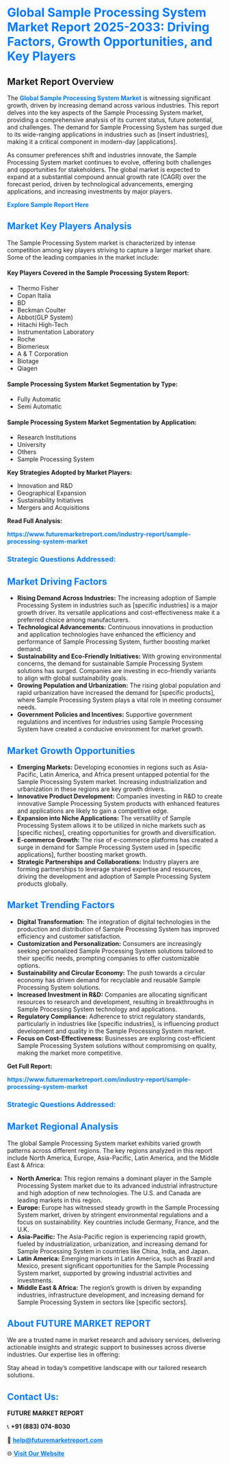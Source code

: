 <h1 style="color: #007BFF;">Global Sample Processing System Market Report 2025-2033: Driving Factors, Growth Opportunities, and Key Players</h1>

<section id="overview">
<h2>Market Report Overview</h2>
<p>The <a href="https://www.futuremarketreport.com/industry-report/sample-processing-system-market" style="color: #007BFF; text-decoration: none;"><strong>Global Sample Processing System Market</strong></a> is witnessing significant growth, driven by increasing demand across various industries. This report delves into the key aspects of the Sample Processing System market, providing a comprehensive analysis of its current status, future potential, and challenges. The demand for Sample Processing System has surged due to its wide-ranging applications in industries such as [insert industries], making it a critical component in modern-day [applications].</p>
<p>As consumer preferences shift and industries innovate, the Sample Processing System market continues to evolve, offering both challenges and opportunities for stakeholders. The global market is expected to expand at a substantial compound annual growth rate (CAGR) over the forecast period, driven by technological advancements, emerging applications, and increasing investments by major players.</p>
</section>

<section id="overview">
<p><a href="https://www.futuremarketreport.com/request-sample/reportId=124757" style="color: #007BFF; text-decoration: none;"><strong>Explore Sample Report Here</strong></a></p>
</section>

<section id="key-players">
<h2 style="color: #007BFF;">Market Key Players Analysis</h2>
<p>The Sample Processing System market is characterized by intense competition among key players striving to capture a larger market share. Some of the leading companies in the market include:</p>
<h4>Key Players Covered in the Sample Processing System Report:</h4>
<ul><li>Thermo Fisher</li><li>Copan Italia</li><li>BD</li><li>Beckman Coulter</li><li>Abbot(GLP System)</li><li>Hitachi High-Tech</li><li>Instrumentation Laboratory</li><li>Roche</li><li>Biomerieux</li><li>A &amp; T Corporation</li><li>Biotage</li><li>Qiagen</li></ul>
<h4>Sample Processing System Market Segmentation by Type:</h4>
<ul><li>Fully Automatic</li><li>Semi Automatic</li></ul>

<h4>Sample Processing System Market Segmentation by Application:</h4>
<ul><li>Research Institutions</li><li>University</li><li>Others</li><li>Sample Processing System</li></ul>
<p><strong>Key Strategies Adopted by Market Players:</strong></p>
<ul>
<li>Innovation and R&D</li>
<li>Geographical Expansion</li>
<li>Sustainability Initiatives</li>
<li>Mergers and Acquisitions</li>
</ul>
</section>

<section>
<p><strong>Read Full Analysis: </strong></p><a href="https://www.futuremarketreport.com/industry-report/sample-processing-system-market" style="color: #007BFF; text-decoration: none;"><strong>https://www.futuremarketreport.com/industry-report/sample-processing-system-market</strong></a>
<h3 style="color: #007BFF;">Strategic Questions Addressed:</h3>
</section>

<section id="driving-factors">
<h2 style="color: #007BFF;">Market Driving Factors</h2>
<ul>
<li><strong>Rising Demand Across Industries:</strong> The increasing adoption of Sample Processing System in industries such as [specific industries] is a major growth driver. Its versatile applications and cost-effectiveness make it a preferred choice among manufacturers.</li>
<li><strong>Technological Advancements:</strong> Continuous innovations in production and application technologies have enhanced the efficiency and performance of Sample Processing System, further boosting market demand.</li>
<li><strong>Sustainability and Eco-Friendly Initiatives:</strong> With growing environmental concerns, the demand for sustainable Sample Processing System solutions has surged. Companies are investing in eco-friendly variants to align with global sustainability goals.</li>
<li><strong>Growing Population and Urbanization:</strong> The rising global population and rapid urbanization have increased the demand for [specific products], where Sample Processing System plays a vital role in meeting consumer needs.</li>
<li><strong>Government Policies and Incentives:</strong> Supportive government regulations and incentives for industries using Sample Processing System have created a conducive environment for market growth.</li>
</ul>
</section>

<section id="growth-opportunities">
<h2 style="color: #007BFF;">Market Growth Opportunities</h2>
<ul>
<li><strong>Emerging Markets:</strong> Developing economies in regions such as Asia-Pacific, Latin America, and Africa present untapped potential for the Sample Processing System market. Increasing industrialization and urbanization in these regions are key growth drivers.</li>
<li><strong>Innovative Product Development:</strong> Companies investing in R&D to create innovative Sample Processing System products with enhanced features and applications are likely to gain a competitive edge.</li>
<li><strong>Expansion into Niche Applications:</strong> The versatility of Sample Processing System allows it to be utilized in niche markets such as [specific niches], creating opportunities for growth and diversification.</li>
<li><strong>E-commerce Growth:</strong> The rise of e-commerce platforms has created a surge in demand for Sample Processing System used in [specific applications], further boosting market growth.</li>
<li><strong>Strategic Partnerships and Collaborations:</strong> Industry players are forming partnerships to leverage shared expertise and resources, driving the development and adoption of Sample Processing System products globally.</li>
</ul>
</section>

<section id="trending-factors">
<h2 style="color: #007BFF;">Market Trending Factors</h2>
<ul>
<li><strong>Digital Transformation:</strong> The integration of digital technologies in the production and distribution of Sample Processing System has improved efficiency and customer satisfaction.</li>
<li><strong>Customization and Personalization:</strong> Consumers are increasingly seeking personalized Sample Processing System solutions tailored to their specific needs, prompting companies to offer customizable options.</li>
<li><strong>Sustainability and Circular Economy:</strong> The push towards a circular economy has driven demand for recyclable and reusable Sample Processing System solutions.</li>
<li><strong>Increased Investment in R&D:</strong> Companies are allocating significant resources to research and development, resulting in breakthroughs in Sample Processing System technology and applications.</li>
<li><strong>Regulatory Compliance:</strong> Adherence to strict regulatory standards, particularly in industries like [specific industries], is influencing product development and quality in the Sample Processing System market.</li>
<li><strong>Focus on Cost-Effectiveness:</strong> Businesses are exploring cost-efficient Sample Processing System solutions without compromising on quality, making the market more competitive.</li>
</ul>
</section>

<section>
<p><strong>Get Full Report: </strong></p><a href="https://www.futuremarketreport.com/industry-report/sample-processing-system-market" style="color: #007BFF; text-decoration: none;"><strong>https://www.futuremarketreport.com/industry-report/sample-processing-system-market</strong></a>
<h3 style="color: #007BFF;">Strategic Questions Addressed:</h3>
</section>


<section id="regional-analysis">
<h2 style="color: #007BFF;">Market Regional Analysis</h2>
<p>The global Sample Processing System market exhibits varied growth patterns across different regions. The key regions analyzed in this report include North America, Europe, Asia-Pacific, Latin America, and the Middle East & Africa:</p>
<ul>
<li><strong>North America:</strong> This region remains a dominant player in the Sample Processing System market due to its advanced industrial infrastructure and high adoption of new technologies. The U.S. and Canada are leading markets in this region.</li>
<li><strong>Europe:</strong> Europe has witnessed steady growth in the Sample Processing System market, driven by stringent environmental regulations and a focus on sustainability. Key countries include Germany, France, and the U.K.</li>
<li><strong>Asia-Pacific:</strong> The Asia-Pacific region is experiencing rapid growth, fueled by industrialization, urbanization, and increasing demand for Sample Processing System in countries like China, India, and Japan.</li>
<li><strong>Latin America:</strong> Emerging markets in Latin America, such as Brazil and Mexico, present significant opportunities for the Sample Processing System market, supported by growing industrial activities and investments.</li>
<li><strong>Middle East & Africa:</strong> The region’s growth is driven by expanding industries, infrastructure development, and increasing demand for Sample Processing System in sectors like [specific sectors].</li>
</ul>
</section>

<footer>
<h2 style="color: #007BFF;">About FUTURE MARKET REPORT</h2>
<p>We are a trusted name in market research and advisory services, delivering actionable insights and strategic support to businesses across diverse industries. Our expertise lies in offering:</p>

<p>Stay ahead in today’s competitive landscape with our tailored research solutions.</p>

<h2 style="color: #007BFF;">Contact Us:</h2>
<p><strong>FUTURE MARKET REPORT</strong></p>
<p>📞 <strong>+91 (883) 074-8030</strong></p>
<p>📧 <strong><a href="mailto:help@futuremarketreport.com" style="color: #007BFF;">help@futuremarketreport.com</a></strong></p>
<p>🌐 <strong><a href="https://www.futuremarketreport.com/" style="color: #007BFF;">Visit Our Website</a></strong></p>
</footer>
